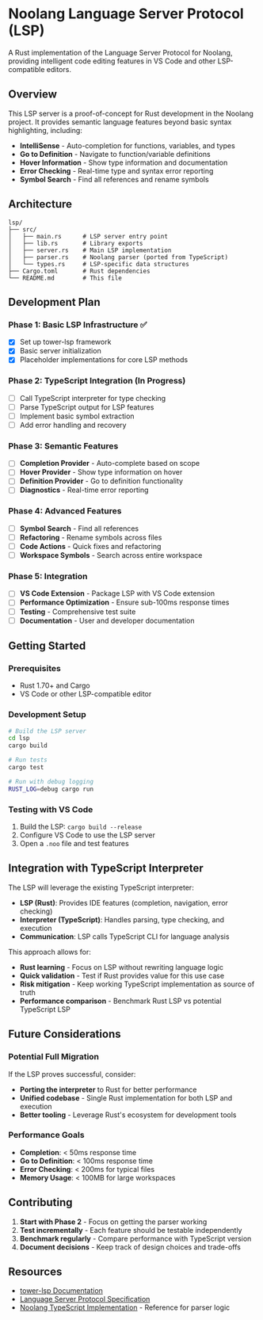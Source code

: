 # Noolang Language Server Protocol (LSP)

A Rust implementation of the Language Server Protocol for Noolang, providing intelligent code editing features in VS Code and other LSP-compatible editors.

## Overview

This LSP server is a proof-of-concept for Rust development in the Noolang project. It provides semantic language features beyond basic syntax highlighting, including:

- **IntelliSense** - Auto-completion for functions, variables, and types
- **Go to Definition** - Navigate to function/variable definitions
- **Hover Information** - Show type information and documentation
- **Error Checking** - Real-time type and syntax error reporting
- **Symbol Search** - Find all references and rename symbols

## Architecture

```
lsp/
├── src/
│   ├── main.rs      # LSP server entry point
│   ├── lib.rs       # Library exports
│   ├── server.rs    # Main LSP implementation
│   ├── parser.rs    # Noolang parser (ported from TypeScript)
│   └── types.rs     # LSP-specific data structures
├── Cargo.toml       # Rust dependencies
└── README.md        # This file
```

## Development Plan

### Phase 1: Basic LSP Infrastructure ✅

- [x] Set up tower-lsp framework
- [x] Basic server initialization
- [x] Placeholder implementations for core LSP methods

### Phase 2: TypeScript Integration (In Progress)

- [ ] Call TypeScript interpreter for type checking
- [ ] Parse TypeScript output for LSP features
- [ ] Implement basic symbol extraction
- [ ] Add error handling and recovery

### Phase 3: Semantic Features

- [ ] **Completion Provider** - Auto-complete based on scope
- [ ] **Hover Provider** - Show type information on hover
- [ ] **Definition Provider** - Go to definition functionality
- [ ] **Diagnostics** - Real-time error reporting

### Phase 4: Advanced Features

- [ ] **Symbol Search** - Find all references
- [ ] **Refactoring** - Rename symbols across files
- [ ] **Code Actions** - Quick fixes and refactoring
- [ ] **Workspace Symbols** - Search across entire workspace

### Phase 5: Integration

- [ ] **VS Code Extension** - Package LSP with VS Code extension
- [ ] **Performance Optimization** - Ensure sub-100ms response times
- [ ] **Testing** - Comprehensive test suite
- [ ] **Documentation** - User and developer documentation

## Getting Started

### Prerequisites

- Rust 1.70+ and Cargo
- VS Code or other LSP-compatible editor

### Development Setup

```bash
# Build the LSP server
cd lsp
cargo build

# Run tests
cargo test

# Run with debug logging
RUST_LOG=debug cargo run
```

### Testing with VS Code

1. Build the LSP: `cargo build --release`
2. Configure VS Code to use the LSP server
3. Open a `.noo` file and test features

## Integration with TypeScript Interpreter

The LSP will leverage the existing TypeScript interpreter:

- **LSP (Rust)**: Provides IDE features (completion, navigation, error checking)
- **Interpreter (TypeScript)**: Handles parsing, type checking, and execution
- **Communication**: LSP calls TypeScript CLI for language analysis

This approach allows for:

- **Rust learning** - Focus on LSP without rewriting language logic
- **Quick validation** - Test if Rust provides value for this use case
- **Risk mitigation** - Keep working TypeScript implementation as source of truth
- **Performance comparison** - Benchmark Rust LSP vs potential TypeScript LSP

## Future Considerations

### Potential Full Migration

If the LSP proves successful, consider:

- **Porting the interpreter** to Rust for better performance
- **Unified codebase** - Single Rust implementation for both LSP and execution
- **Better tooling** - Leverage Rust's ecosystem for development tools

### Performance Goals

- **Completion**: < 50ms response time
- **Go to Definition**: < 100ms response time
- **Error Checking**: < 200ms for typical files
- **Memory Usage**: < 100MB for large workspaces

## Contributing

1. **Start with Phase 2** - Focus on getting the parser working
2. **Test incrementally** - Each feature should be testable independently
3. **Benchmark regularly** - Compare performance with TypeScript version
4. **Document decisions** - Keep track of design choices and trade-offs

## Resources

- [tower-lsp Documentation](https://docs.rs/tower-lsp/)
- [Language Server Protocol Specification](https://microsoft.github.io/language-server-protocol/)
- [Noolang TypeScript Implementation](../src/) - Reference for parser logic
